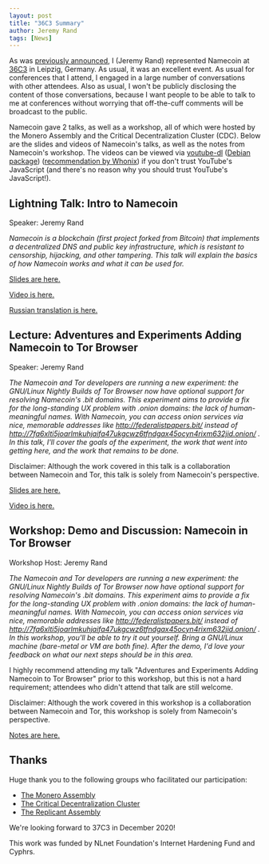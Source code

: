 ```yaml
---
layout: post
title: "36C3 Summary"
author: Jeremy Rand
tags: [News]
---
```


As was [previously announced]({{site.baseurl}}2019/12/20/36c3.html), I (Jeremy Rand) represented Namecoin at [36C3](https://events.ccc.de/congress/2019/wiki/index.php/Main_Page) in Leipzig, Germany.  As usual, it was an excellent event.  As usual for conferences that I attend, I engaged in a large number of conversations with other attendees.  Also as usual, I won't be publicly disclosing the content of those conversations, because I want people to be able to talk to me at conferences without worrying that off-the-cuff comments will be broadcast to the public.

Namecoin gave 2 talks, as well as a workshop, all of which were hosted by the Monero Assembly and the Critical Decentralization Cluster (CDC).  Below are the slides and videos of Namecoin's talks, as well as the notes from Namecoin's workshop.  The videos can be viewed via [youtube-dl](https://rg3.github.io/youtube-dl/) ([Debian package](https://packages.debian.org/buster/youtube-dl)) ([recommendation by Whonix](https://forums.whonix.org/t/vlc-apparmor-profile-wip-streaming-documentation-for-whonix-install-youtube-dl-by-default/2918)) if you don't trust YouTube's JavaScript (and there's no reason why you should trust YouTube's JavaScript!).

## Lightning Talk: Intro to Namecoin

Speaker: Jeremy Rand

*Namecoin is a blockchain (first project forked from Bitcoin) that implements a decentralized DNS and public key infrastructure, which is resistant to censorship, hijacking, and other tampering. This talk will explain the basics of how Namecoin works and what it can be used for.*

[Slides are here.]({{site.baseurl}}resources/presentations/36C3/Namecoin_Introduction_36C3_CDC.pdf)

[Video is here.](https://www.youtube.com/watch?v=b-sWa2YzJjE&list=PLsSYUeVwrHBn07zTBg7fGHRW5Kn_Z3FJL&index=9&t=0s)

[Russian translation is here.](https://xmr.ru/threads/1313/)

## Lecture: Adventures and Experiments Adding Namecoin to Tor Browser

Speaker: Jeremy Rand

*The Namecoin and Tor developers are running a new experiment: the GNU/Linux Nightly Builds of Tor Browser now have optional support for resolving Namecoin's .bit domains. This experiment aims to provide a fix for the long-standing UX problem with .onion domains: the lack of human-meaningful names. With Namecoin, you can access onion services via nice, memorable addresses like http://federalistpapers.bit/ instead of http://7fa6xlti5joarlmkuhjaifa47ukgcwz6tfndgax45ocyn4rixm632jid.onion/ . In this talk, I'll cover the goals of the experiment, the work that went into getting here, and the work that remains to be done.*

Disclaimer: Although the work covered in this talk is a collaboration between Namecoin and Tor, this talk is solely from Namecoin's perspective.

[Slides are here.]({{site.baseurl}}resources/presentations/36C3/Adventures_and_Experiments_Adding_Namecoin_to_Tor_Browser_36C3_CDC.pdf)

[Video is here.](https://www.youtube.com/watch?v=7C6x0Duql5U&list=PLsSYUeVwrHBn07zTBg7fGHRW5Kn_Z3FJL&index=29&t=0s)

## Workshop: Demo and Discussion: Namecoin in Tor Browser

Workshop Host: Jeremy Rand

*The Namecoin and Tor developers are running a new experiment: the GNU/Linux Nightly Builds of Tor Browser now have optional support for resolving Namecoin's .bit domains. This experiment aims to provide a fix for the long-standing UX problem with .onion domains: the lack of human-meaningful names. With Namecoin, you can access onion services via nice, memorable addresses like http://federalistpapers.bit/ instead of http://7fa6xlti5joarlmkuhjaifa47ukgcwz6tfndgax45ocyn4rixm632jid.onion/ . In this workshop, you'll be able to try it out yourself. Bring a GNU/Linux machine (bare-metal or VM are both fine). After the demo, I'd love your feedback on what our next steps should be in this area.*

I highly recommend attending my talk "Adventures and Experiments Adding Namecoin to Tor Browser" prior to this workshop, but this is not a hard requirement; attendees who didn't attend that talk are still welcome.

Disclaimer: Although the work covered in this workshop is a collaboration between Namecoin and Tor, this workshop is solely from Namecoin's perspective.

[Notes are here.]({{site.baseurl}}resources/presentations/36C3/tor-workshop/)

## Thanks

Huge thank you to the following groups who facilitated our participation:

* [The Monero Assembly](https://www.getmonero.org/)
* [The Critical Decentralization Cluster](https://decentral.community/)
* [The Replicant Assembly](https://replicant.us/)

We're looking forward to 37C3 in December 2020!

This work was funded by NLnet Foundation's Internet Hardening Fund and Cyphrs.
